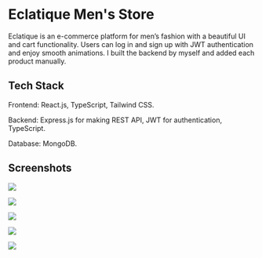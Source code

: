 
# Eclatique Men's Store

Eclatique is an e-commerce platform for men’s fashion with a beautiful UI and cart functionality. Users can log in and sign up with JWT authentication and enjoy smooth animations. I built the backend by myself and added each product manually.

## Tech Stack 

Frontend: React.js, TypeScript, Tailwind CSS.

Backend: Express.js for making REST API, JWT for authentication, TypeScript.

Database: MongoDB.




## Screenshots
![](https://github.com/devkumar4/MegaBlog/assets/100475573/6cbb13e9-b01a-40dc-aa40-fe95f3870637)


![](https://github.com/devkumar4/MegaBlog/assets/100475573/886724f0-1257-4076-a74d-555895e4f5bc)

![](https://github.com/devkumar4/MegaBlog/assets/100475573/081e1d7f-2698-476c-b343-dfe0ebeba2b7)

![](https://github.com/devkumar4/MegaBlog/assets/100475573/560ea947-174d-4128-85a7-00aff98d5896)

![](https://github.com/devkumar4/MegaBlog/assets/100475573/176e4b21-2781-4420-ab11-b6aa27472ac7)

